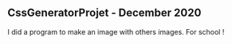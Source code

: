 ## CssGeneratorProjet - December 2020

I did a program to make an image with others images. For school ! 
